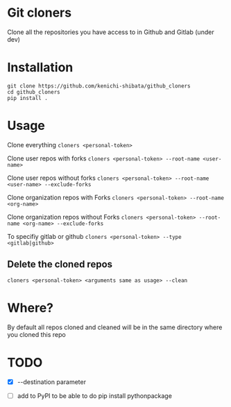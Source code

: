 # Git cloners
Clone all the repositories you have access to in Github and Gitlab (under dev)

# Installation
```
git clone https://github.com/kenichi-shibata/github_cloners
cd github_cloners
pip install .
```
# Usage
Clone everything
`cloners <personal-token> `


Clone user repos with forks 
`cloners <personal-token> --root-name <user-name>`


Clone user repos without forks
`cloners <personal-token> --root-name <user-name> --exclude-forks`


Clone organization repos with Forks
`cloners <personal-token> --root-name <org-name>`


Clone organization repos without Forks
`cloners <personal-token> --root-name <org-name> --exclude-forks `

To specifiy gitlab or github
`cloners <personal-token> --type <gitlab|github>`

## Delete the cloned repos
`cloners <personal-token> <arguments same as usage> --clean`

# Where?
By default all repos cloned and cleaned will be in the same directory where you cloned this repo

# TODO
* [x] --destination parameter
* [ ] add to PyPI to be able to do pip install pythonpackage

